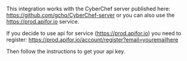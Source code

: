 This integration works with the CyberChef server published here: https://github.com/gchq/CyberChef-server or you can also use the https://prod.apifor.io service. 

If you decide to use api for service (https://prod.apifor.io) you need to register:
https://prod.apifor.io/account/register?email=youremailhere

Then follow the instructions to get your api key. 